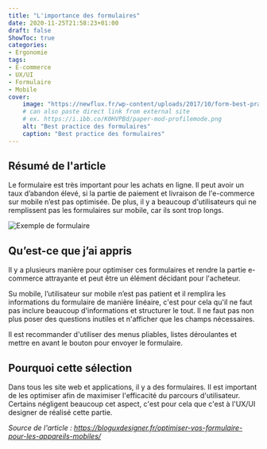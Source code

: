 ```yaml
---
title: "L'importance des formulaires"
date: 2020-11-25T21:58:23+01:00
draft: false
ShowToc: true
categories:
- Ergonomie
tags:
- E-commerce
- UX/UI
- Formulaire
- Mobile
cover:
    image: "https://newflux.fr/wp-content/uploads/2017/10/form-best-practices.png"
    # can also paste direct link from external site
    # ex. https://i.ibb.co/K0HVPBd/paper-mod-profilemode.png
    alt: "Best practice des formulaires"
    caption: "Best practice des formulaires"
---
```


## Résumé de l'article

Le formulaire est très important pour les achats en ligne. Il peut avoir un taux d’abandon élevé, si la partie de paiement et livraison de l'e-commerce sur mobile n’est pas optimisée. De plus, il y a beaucoup d'utilisateurs qui ne remplissent pas les formulaires sur mobile, car ils sont trop longs.  

![Exemple de formulaire](https://i.pinimg.com/originals/5b/10/83/5b10833312d76b6f6ead09f2866970b3.png)



## Qu’est-ce que j’ai appris

Il y a plusieurs manière pour optimiser ces formulaires et rendre la partie e-commerce attrayante et peut être un élément décidant pour l'acheteur. 

Su mobile, l’utilisateur sur mobile n’est pas patient et il remplira les informations du formulaire de manière linéaire, c'est pour cela qu'il ne faut pas inclure beaucoup d'informations  et structurer le tout. Il ne faut pas non plus poser des questions inutiles et n'afficher que les champs nécessaires.

Il est recommander d'utiliser des menus pliables, listes déroulantes et mettre en avant le bouton pour envoyer le formulaire.



## Pourquoi cette sélection 

Dans tous les site web et applications, il y a des formulaires. Il est important de les optimiser afin de maximiser l'efficacité du parcours d'utilisateur. Certains négligent beaucoup cet aspect, c'est pour cela que c'est à l'UX/UI designer de réalisé cette partie. 



*Source de l'article : https://bloguxdesigner.fr/optimiser-vos-formulaire-pour-les-appareils-mobiles/*